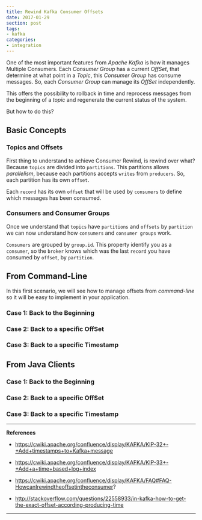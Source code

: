 ```yaml
---
title: Rewind Kafka Consumer Offsets
date: 2017-01-29
section: post
tags:
- kafka
categories:
- integration
---
```


One of the most important features from *Apache Kafka* is how it manages
Multiple Consumers. Each *Consumer Group* has a current *OffSet*, that
determine at what point in a *Topic*, this *Consumer Group* has consume
messages. So, each *Consumer Group* can manage its *OffSet* independently.

This offers the possibility to rollback in time and reprocess messages from
the beginning of a *topic* and regenerate the current status of the system.    

But how to do this?

<!--more-->

## Basic Concepts

### Topics and Offsets

First thing to understand to achieve Consumer Rewind, is rewind over what?
Because `topics` are divided into `partitions`. This partitions allows
*parallelism*, because each partitions accepts `writes` from `producers`. So,
each partition has its own `offset`.

Each `record` has its own `offset` that will be used by `consumers` to define
which messages has been consumed.

### Consumers and Consumer Groups

Once we understand that `topics` have `partitions` and `offsets` by `partition`
we can now understand how `consumers` and `consumer groups` work.

`Consumers` are grouped by `group.id`. This property identify you as a
`consumer`, so the `broker` knows which was the last `record` you have
consumed by `offset`, by `partition`.

## From Command-Line

In this first scenario, we will see how to manage offsets from *command-line*
so it will be easy to implement in your application.

### Case 1: Back to the Beginning



### Case 2: Back to a specific OffSet


### Case 3: Back to a specific Timestamp


## From Java Clients

### Case 1: Back to the Beginning


### Case 2: Back to a specific OffSet


### Case 3: Back to a specific Timestamp



****
**References**

* https://cwiki.apache.org/confluence/display/KAFKA/KIP-32+-+Add+timestamps+to+Kafka+message

* https://cwiki.apache.org/confluence/display/KAFKA/KIP-33+-+Add+a+time+based+log+index

* https://cwiki.apache.org/confluence/display/KAFKA/FAQ#FAQ-HowcanIrewindtheoffsetintheconsumer?

* http://stackoverflow.com/questions/22558933/in-kafka-how-to-get-the-exact-offset-according-producing-time

****

